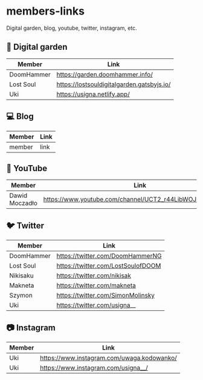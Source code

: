 # members-links
Digital garden, blog, youtube, twitter, instagram, etc. 

## 🌱 Digital garden
| Member  | Link |
| ------------- | ------------- |
| DoomHammer  | https://garden.doomhammer.info/ |
| Lost Soul | https://lostsouldigitalgarden.gatsbyjs.io/ |
| Uki | https://usigna.netlify.app/  |

## 💻 Blog
| Member  | Link |
| ------------- | ------------- |
| member  | link |

## 🎥 YouTube
| Member  | Link |
| ------------- | ------------- |
|  Dawid Moczadło | https://www.youtube.com/channel/UCT2_r44LibWOJcDQJgmYyxw |

## 🐦 Twitter
| Member  | Link |
| ------------- | ------------- |
| DoomHammer  | https://twitter.com/DoomHammerNG |
| Lost Soul | https://twitter.com/LostSoulofDOOM |
| Nikisaku | https://twitter.com/nikisak |
| Makneta | https://twitter.com/makneta |
| Szymon | https://twitter.com/SimonMolinsky |
| Uki | https://twitter.com/usigna__ |


## 📷 Instagram
| Member  | Link |
| ------------- | ------------- |
| Uki  | https://www.instagram.com/uwaga.kodowanko/ |
| Uki | https://www.instagram.com/usigna__/ |
